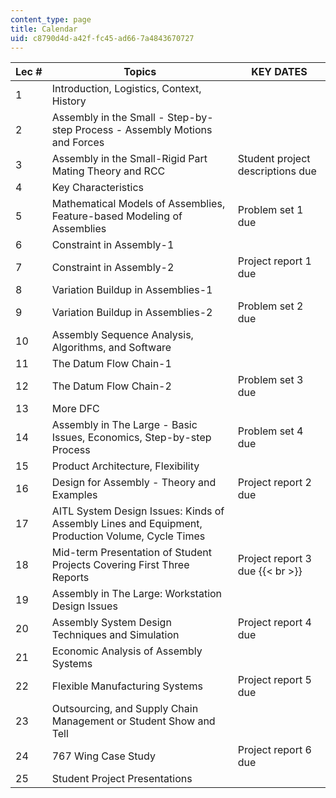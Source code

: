 ```yaml
---
content_type: page
title: Calendar
uid: c8790d4d-a42f-fc45-ad66-7a4843670727
---
```


| Lec # | Topics | KEY DATES |
| --- | --- | --- |
| 1 | Introduction, Logistics, Context, History |  |
| 2 | Assembly in the Small - Step-by-step Process - Assembly Motions and Forces |  |
| 3 | Assembly in the Small-Rigid Part Mating Theory and RCC | Student project descriptions due |
| 4 | Key Characteristics |  |
| 5 | Mathematical Models of Assemblies, Feature-based Modeling of Assemblies | Problem set 1 due |
| 6 | Constraint in Assembly-1 |  |
| 7 | Constraint in Assembly-2 | Project report 1 due |
| 8 | Variation Buildup in Assemblies-1 |  |
| 9 | Variation Buildup in Assemblies-2 | Problem set 2 due |
| 10 | Assembly Sequence Analysis, Algorithms, and Software |  |
| 11 | The Datum Flow Chain-1 |  |
| 12 | The Datum Flow Chain-2 | Problem set 3 due |
| 13 | More DFC |  |
| 14 | Assembly in The Large - Basic Issues, Economics, Step-by-step Process | Problem set 4 due |
| 15 | Product Architecture, Flexibility |  |
| 16 | Design for Assembly - Theory and Examples | Project report 2 due |
| 17 | AITL System Design Issues: Kinds of Assembly Lines and Equipment, Production Volume, Cycle Times |  |
| 18 | Mid-term Presentation of Student Projects Covering First Three Reports | Project report 3 due  {{< br >}} |
| 19 | Assembly in The Large: Workstation Design Issues |  |
| 20 | Assembly System Design Techniques and Simulation | Project report 4 due |
| 21 | Economic Analysis of Assembly Systems |  |
| 22 | Flexible Manufacturing Systems | Project report 5 due |
| 23 | Outsourcing, and Supply Chain Management or Student Show and Tell |  |
| 24 | 767 Wing Case Study | Project report 6 due |
| 25 | Student Project Presentations |